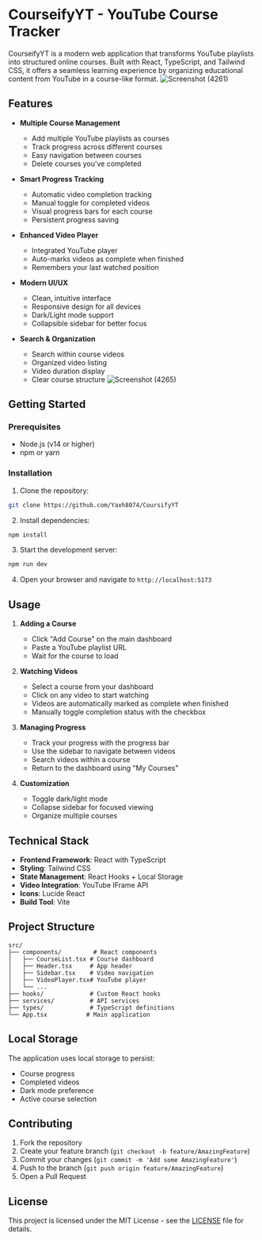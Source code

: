 # CourseifyYT - YouTube Course Tracker

CourseifyYT is a modern web application that transforms YouTube playlists into structured online courses. Built with React, TypeScript, and Tailwind CSS, it offers a seamless learning experience by organizing educational content from YouTube in a course-like format.
![Screenshot (4261)](https://github.com/user-attachments/assets/0d3315ca-7843-4c0c-8a54-5c78dc7774f5)


## Features

- **Multiple Course Management**
  - Add multiple YouTube playlists as courses
  - Track progress across different courses
  - Easy navigation between courses
  - Delete courses you've completed

- **Smart Progress Tracking**
  - Automatic video completion tracking
  - Manual toggle for completed videos
  - Visual progress bars for each course
  - Persistent progress saving

- **Enhanced Video Player**
  - Integrated YouTube player
  - Auto-marks videos as complete when finished
  - Remembers your last watched position

- **Modern UI/UX**
  - Clean, intuitive interface
  - Responsive design for all devices
  - Dark/Light mode support
  - Collapsible sidebar for better focus

- **Search & Organization**
  - Search within course videos
  - Organized video listing
  - Video duration display
  - Clear course structure
![Screenshot (4265)](https://github.com/user-attachments/assets/b61edf86-65d9-4d0b-baee-95faa7a9cbfc)

## Getting Started

### Prerequisites

- Node.js (v14 or higher)
- npm or yarn

### Installation

1. Clone the repository:
```bash
git clone https://github.com/Yaxh8074/CoursifyYT
```

2. Install dependencies:
```bash
npm install
```

3. Start the development server:
```bash
npm run dev
```

4. Open your browser and navigate to `http://localhost:5173`

## Usage

1. **Adding a Course**
   - Click "Add Course" on the main dashboard
   - Paste a YouTube playlist URL
   - Wait for the course to load

2. **Watching Videos**
   - Select a course from your dashboard
   - Click on any video to start watching
   - Videos are automatically marked as complete when finished
   - Manually toggle completion status with the checkbox

3. **Managing Progress**
   - Track your progress with the progress bar
   - Use the sidebar to navigate between videos
   - Search videos within a course
   - Return to the dashboard using "My Courses"

4. **Customization**
   - Toggle dark/light mode
   - Collapse sidebar for focused viewing
   - Organize multiple courses

## Technical Stack

- **Frontend Framework**: React with TypeScript
- **Styling**: Tailwind CSS
- **State Management**: React Hooks + Local Storage
- **Video Integration**: YouTube IFrame API
- **Icons**: Lucide React
- **Build Tool**: Vite

## Project Structure

```
src/
├── components/         # React components
│   ├── CourseList.tsx # Course dashboard
│   ├── Header.tsx     # App header
│   ├── Sidebar.tsx    # Video navigation
│   ├── VideoPlayer.tsx# YouTube player
│   └── ...
├── hooks/             # Custom React hooks
├── services/          # API services
├── types/             # TypeScript definitions
└── App.tsx           # Main application
```

## Local Storage

The application uses local storage to persist:
- Course progress
- Completed videos
- Dark mode preference
- Active course selection

## Contributing

1. Fork the repository
2. Create your feature branch (`git checkout -b feature/AmazingFeature`)
3. Commit your changes (`git commit -m 'Add some AmazingFeature'`)
4. Push to the branch (`git push origin feature/AmazingFeature`)
5. Open a Pull Request

## License

This project is licensed under the MIT License - see the [LICENSE](LICENSE) file for details.
